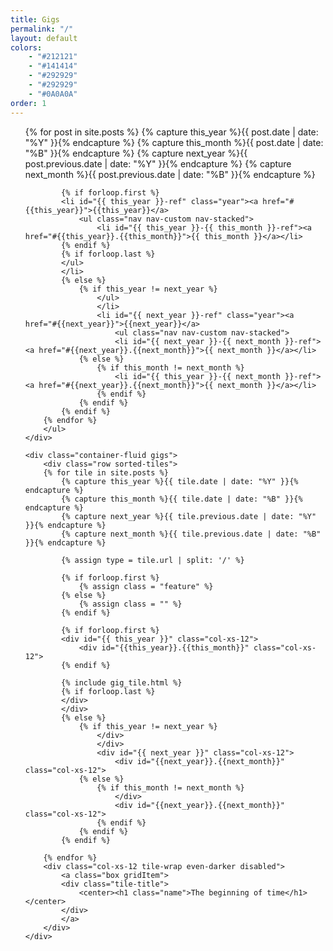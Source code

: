 ```yaml
---
title: Gigs
permalink: "/"
layout: default
colors: 
    - "#212121"
    - "#141414"
    - "#292929"
    - "#292929"
    - "#0A0A0A"
order: 1
---
```


<div id="gigs" data-spy="scroll" data-target="#sorting-nav">
    <div class="gig-sorting" id="sorting-nav">
        <ul class="nav nav-custom nav-stacked" role="navigation">
        {% for post in site.posts  %}
            {% capture this_year %}{{ post.date | date: "%Y" }}{% endcapture %}
            {% capture this_month %}{{ post.date | date: "%B" }}{% endcapture %}
            {% capture next_year %}{{ post.previous.date | date: "%Y" }}{% endcapture %}
            {% capture next_month %}{{ post.previous.date | date: "%B" }}{% endcapture %}

            {% if forloop.first %}
            <li id="{{ this_year }}-ref" class="year"><a href="#{{this_year}}">{{this_year}}</a>
                <ul class="nav nav-custom nav-stacked">
                    <li id="{{ this_year }}-{{ this_month }}-ref"><a href="#{{this_year}}.{{this_month}}">{{ this_month }}</a></li>
            {% endif %}
            {% if forloop.last %}
            </ul>
            </li>
            {% else %}
                {% if this_year != next_year %}
                    </ul>
                    </li>
                    <li id="{{ next_year }}-ref" class="year"><a href="#{{next_year}}">{{next_year}}</a>
                        <ul class="nav nav-custom nav-stacked">
                        <li id="{{ next_year }}-{{ next_month }}-ref"><a href="#{{next_year}}.{{next_month}}">{{ next_month }}</a></li>
                {% else %}    
                    {% if this_month != next_month %}
                        <li id="{{ this_year }}-{{ next_month }}-ref"><a href="#{{next_year}}.{{next_month}}">{{ next_month }}</a></li>
                    {% endif %}
                {% endif %}
            {% endif %}
        {% endfor %}
        </ul>
    </div>

    <div class="container-fluid gigs">
        <div class="row sorted-tiles">
        {% for tile in site.posts %}
            {% capture this_year %}{{ tile.date | date: "%Y" }}{% endcapture %}
            {% capture this_month %}{{ tile.date | date: "%B" }}{% endcapture %}
            {% capture next_year %}{{ tile.previous.date | date: "%Y" }}{% endcapture %}
            {% capture next_month %}{{ tile.previous.date | date: "%B" }}{% endcapture %}

            {% assign type = tile.url | split: '/' %}

            {% if forloop.first %}
                {% assign class = "feature" %}
            {% else %}
                {% assign class = "" %}
            {% endif %}

            {% if forloop.first %}
            <div id="{{ this_year }}" class="col-xs-12">
                <div id="{{this_year}}.{{this_month}}" class="col-xs-12">
            {% endif %}

            {% include gig_tile.html %}
            {% if forloop.last %}
            </div>
            </div>
            {% else %}
                {% if this_year != next_year %}
                    </div>
                    </div>
                    <div id="{{ next_year }}" class="col-xs-12">
                        <div id="{{next_year}}.{{next_month}}" class="col-xs-12">
                {% else %}    
                    {% if this_month != next_month %}
                        </div>
                        <div id="{{next_year}}.{{next_month}}" class="col-xs-12">
                    {% endif %}
                {% endif %}
            {% endif %}

        {% endfor %}
        <div class="col-xs-12 tile-wrap even-darker disabled">
            <a class="box gridItem">
            <div class="tile-title">
                <center><h1 class="name">The beginning of time</h1></center>
            </div>
            </a>
        </div>
    </div>
</div>
